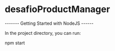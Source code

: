 # desafioProductManager

------- Getting Started with NodeJS ------

In the project directory, you can run:

npm start
